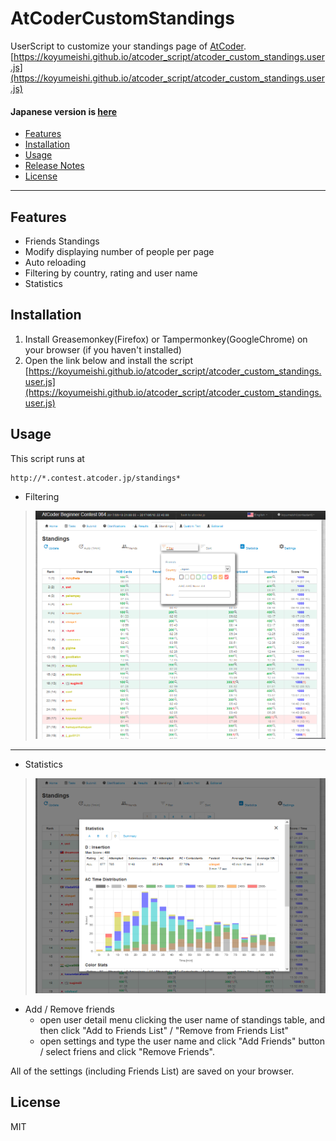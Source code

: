 # AtCoderCustomStandings
UserScript to customize your standings page of [AtCoder](https://atcoder.jp/?lang=en).  
[https://koyumeishi.github.io/atcoder_script/atcoder_custom_standings.user.js](https://koyumeishi.github.io/atcoder_script/atcoder_custom_standings.user.js)

#### Japanese version is [here](readme.md)

* [Features](#Features)
* [Installation](#install)
* [Usage](#usage)
* [Release Notes](release_notes.md)
* [License](#license)

---

## Features<a id="Features"></a>

* Friends Standings
* Modify displaying number of people per page
* Auto reloading
* Filtering by country, rating and user name
* Statistics

## Installation<a id="install"></a>

 1. Install Greasemonkey(Firefox) or Tampermonkey(GoogleChrome) on your browser (if you haven't installed)
 2. Open the link below and install the script  
     [https://koyumeishi.github.io/atcoder_script/atcoder_custom_standings.user.js](https://koyumeishi.github.io/atcoder_script/atcoder_custom_standings.user.js)

## Usage<a id="usage"></a>
This script runs at

    http://*.contest.atcoder.jp/standings*

* Filtering
> ![image1](img/img1.png)  

---
* Statistics  
> ![image2](img/img2.png)  

* Add / Remove friends  
    * open user detail menu clicking the user name of standings table, and then click "Add to Friends List" / "Remove from Friends List"
    * open settings and type the user name and click "Add Friends" button / select friens and click "Remove Friends".

All of the settings (including Friends List) are saved on your browser.

## License<a id="license"></a>
MIT

